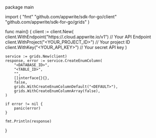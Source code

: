 package main

import (
    "fmt"
    "github.com/appwrite/sdk-for-go/client"
    "github.com/appwrite/sdk-for-go/grids"
)

func main() {
    client := client.New(
        client.WithEndpoint("https://<REGION>.cloud.appwrite.io/v1") // Your API Endpoint
        client.WithProject("<YOUR_PROJECT_ID>") // Your project ID
        client.WithKey("<YOUR_API_KEY>") // Your secret API key
    )

    service := grids.New(client)
    response, error := service.CreateEnumColumn(
        "<DATABASE_ID>",
        "<TABLE_ID>",
        "",
        []interface{}{},
        false,
        grids.WithCreateEnumColumnDefault("<DEFAULT>"),
        grids.WithCreateEnumColumnArray(false),
    )

    if error != nil {
        panic(error)
    }

    fmt.Println(response)
}
